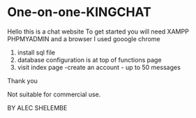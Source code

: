 # One-on-one-KINGCHAT

Hello this is a chat website 
To get started you will need XAMPP PHPMYADMIN and a browser I used gooogle chrome
1. install sql file
2. database configuration is at top of functions page
3. visit index page -create an account - up to 50 messages

Thank you 

Not suitable for commercial use.

BY ALEC SHELEMBE
